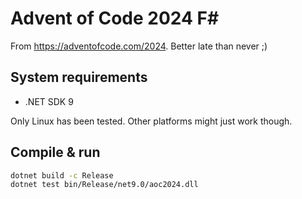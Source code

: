 # Advent of Code 2024 F#

From <https://adventofcode.com/2024>. Better late than never ;)

## System requirements

- .NET SDK 9

Only Linux has been tested. Other platforms might just work though.

## Compile & run

```bash
dotnet build -c Release 
dotnet test bin/Release/net9.0/aoc2024.dll
```
